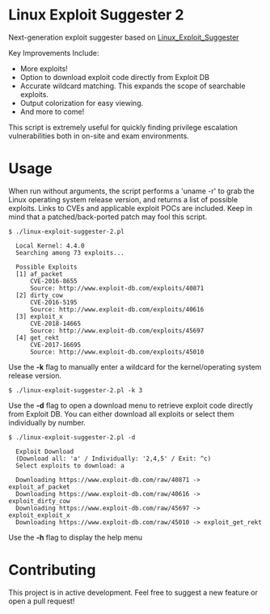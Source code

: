 
Linux Exploit Suggester 2
=========================

Next-generation exploit suggester based on [Linux_Exploit_Suggester](https://github.com/PenturaLabs/Linux_Exploit_Suggester)

Key Improvements Include:
* More exploits!
* Option to download exploit code directly from Exploit DB
* Accurate wildcard matching. This expands the scope of searchable exploits.
* Output colorization for easy viewing.
* And more to come!

This script is extremely useful for quickly finding privilege escalation vulnerabilities both in on-site and exam environments. 

Usage
==============

When run without arguments, the script performs a 'uname -r' to grab the Linux operating system release version, and returns a list of possible exploits. Links to CVEs and applicable exploit POCs are included. Keep in mind that a patched/back-ported patch may fool this script.

```
$ ./linux-exploit-suggester-2.pl

  Local Kernel: 4.4.0
  Searching among 73 exploits...

  Possible Exploits
  [1] af_packet
      CVE-2016-8655
      Source: http://www.exploit-db.com/exploits/40871
  [2] dirty_cow
      CVE-2016-5195
      Source: http://www.exploit-db.com/exploits/40616
  [3] exploit_x
      CVE-2018-14665
      Source: http://www.exploit-db.com/exploits/45697
  [4] get_rekt
      CVE-2017-16695
      Source: http://www.exploit-db.com/exploits/45010
```

Use the **-k** flag to manually enter a wildcard for the kernel/operating system release version.

```
$ ./linux-exploit-suggester-2.pl -k 3
```

Use the **-d** flag to open a download menu to retrieve exploit code directly from Exploit DB. You can either download all exploits or select them individually by number.

```
$ ./linux-exploit-suggester-2.pl -d

  Exploit Download
  (Download all: 'a' / Individually: '2,4,5' / Exit: ^c)
  Select exploits to download: a

  Downloading https://www.exploit-db.com/raw/40871 -> exploit_af_packet
  Downloading https://www.exploit-db.com/raw/40616 -> exploit_dirty_cow
  Downloading https://www.exploit-db.com/raw/45697 -> exploit_exploit_x
  Downloading https://www.exploit-db.com/raw/45010 -> exploit_get_rekt
```

Use the **-h** flag to display the help menu

Contributing
============

This project is in active development. Feel free to suggest a new feature or open a pull request!
